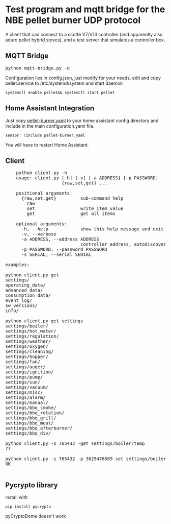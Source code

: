 # Test program and mqtt bridge for the NBE pellet burner UDP protocol

A client that can connect to a scotte V7/V13 controller (and apparently also aduro pellet hybrid stoves), and a test server that simulates a controller box.

## MQTT Bridge

<pre>
python mqtt-bridge.py -d
</pre>

Configuration lies in config.json, just modify for your needs, edit and copy pellet.service to /etc/systemd/system and start daemon
```
systemctl enable pellet&& systemctl start pellet
```

## Home Assistant Integration

Just copy [pellet-burner.yaml](/pellet-burner.yaml) to your home assistant config directory and include in the main configuration.yaml file.
```
sensor: !include pellet-burner.yaml
```
You will have to restart Home Assistant.

[](/pics/pellet_burner_ha_info_pic.png)


## Client

<pre>
    python client.py -h
    usage: client.py [-h] [-v] [-a ADDRESS] [-p PASSWORD]
                     {raw,set,get} ...

    positional arguments:
      {raw,set,get}         sub-command help
        raw
        set                 write item value
        get                 get all items

    optional arguments:
      -h, --help            show this help message and exit
      -v, --verbose
      -a ADDRESS, --address ADDRESS
                            controller address, autodiscovered if omitted
      -p PASSWORD, --password PASSWORD
      -s SERIAL, --serial SERIAL

examples:

python client.py get
settings/
operating_data/
advanced_data/
consumption_data/
event_log/
sw_versions/
info/

python client.py get settings
settings/boiler/
settings/hot_water/
settings/regulation/
settings/weather/
settings/oxygen/
settings/cleaning/
settings/hopper/
settings/fan/
settings/auger/
settings/ignition/
settings/pump/
settings/sun/
settings/vacuum/
settings/misc/
settings/alarm/
settings/manual/
settings/bbq_smoke/
settings/bbq_rotation/
settings/bbq_grill/
settings/bbq_meat/
settings/bbq_afterburner/
settings/bbq_div/

python client.py -s 765432 -get settings/boiler/temp
77

python client.py -s 765432 -p 3625476689 set settings/boiler/temp 78
OK

</pre>


## Pycrypto library

install with

    pip install pycrypto

pyCryptoDome doesn't work
